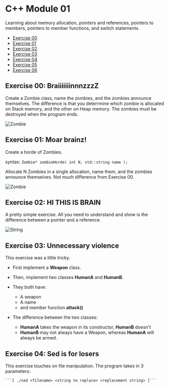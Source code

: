 # C++ Module 01

Learning about memory allocation, pointers and references, pointers to members, pointers to member functions, and switch statements.

* [Exercise 00]()
* [Exercise 01]()
* [Exercise 02]()
* [Exercise 03]()
* [Exercise 04]()
* [Exercise 05]()
* [Exercise 06]()

## Exercise 00:  BraiiiiiiinnnzzzZ
Create a Zombie class, name the zombies, and the zombies announce themselves.
The difference is that you deterrmine which zombie is allocated on Stack memory, and the other on Heap memory.
The zombies must be destroyed when the program ends.

![Zombie](https://cdn.discordapp.com/attachments/989407433858375683/1085165220965646487/Screenshot_2023-03-14_at_19.37.43.png)

## Exercise 01: Moar brainz!
Create a horde of Zombies.

syntax:
```Zombie* zombieHorde( int N, std::string name );```

Allocate N Zombies in a single allocation, name them, and the zombies announce themselves.
Not much difference from Exercise 00.

![Zombie](https://cdn.discordapp.com/attachments/989407433858375683/1085166676280086559/Screenshot_2023-03-14_at_19.44.44.png)

## Exercise 02: HI THIS IS BRAIN
A pretty simple exercise. All you need to understand and show is the difference between a pointer and a reference.

![String](https://cdn.discordapp.com/attachments/989407433858375683/1085167415060611116/Screenshot_2023-03-14_at_19.47.40.png)

## Exercise 03: Unnecessary violence
This exercise was a little tricky.
* First implement a **Weapon** class.
* Then, implement two classes **HumanA** and **HumanB**.
* They both have:
	* A weapon
	* A name
	* and member function **attack()**

* The difference between the two classes:
	* **HumanA** takes the weapon in its constructor, **HumanB** doesn't
	* **HumanB** may not always have a Weapon, whereas **HumanA** will always be armed.

## Exercise 04: Sed is for losers
This exercise touches on file manipulation.
The program takes in 3 parameters:

	```[ ./sed <filename> <string to replace> <replacement string> ]```